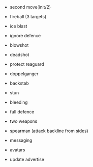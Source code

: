 - second move(init/2)
- fireball (3 targets)
- ice blast
- ignore defence
- blowshot
- deadshot
- protect reaguard
- doppelganger
- backstab
- stun
- bleeding

- full defence
- two weapons
- spearman (attack backline from sides)

- messaging
- avatars
- update advertise